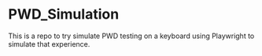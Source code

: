 # PWD_Simulation
This is a repo to try simulate PWD testing on a keyboard using Playwright to simulate that experience. 

